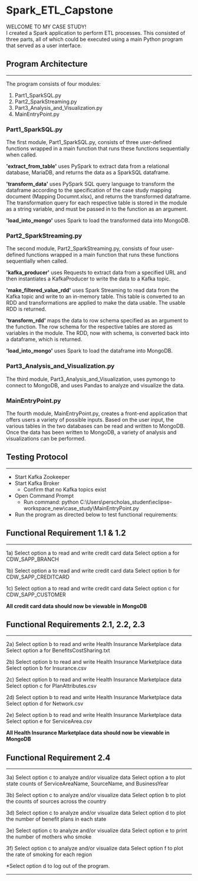 # Spark_ETL_Capstone
WELCOME TO MY CASE STUDY!     
I created a Spark application to perform ETL processes.
This consisted of three parts, all of which could be executed using a main Python program that served as a user interface.

## Program Architecture
-- -
The program consists of four modules:
1. Part1_SparkSQL.py
2. Part2_SparkStreaming.py
3. Part3_Analysis_and_Visualization.py
4. MainEntryPoint.py

### Part1_SparkSQL.py
The first module, Part1_SparkSQL.py, consists of three user-defined functions wrapped in a main function that runs these functions sequentially when called.

**'extract_from_table'** uses PySpark to extract data from a relational database, MariaDB, and returns the data as a SparkSQL dataframe.

**'transform_data'** uses PySpark SQL query language to transform the dataframe according to the specification of the case study mapping document (Mapping Documnt.xlsx), and returns the transformed dataframe. The transformation query for each respective table is stored in the module as a string variable, and must be passed in to the function as an argument.

**'load_into_mongo'** uses Spark to load the transformed data into MongoDB.

### Part2_SparkStreaming.py
The second module, Part2_SparkStreaming.py, consists of four user-defined functions wrapped in a main function that runs these functions sequentially when called.

**'kafka_producer'** uses Requests to extract data from a specified URL and then instantiates a KafkaProducer to write the data to a Kafka topic.

**'make_filtered_value_rdd'** uses Spark Streaming to read data from the Kafka topic and write to an in-memory table. 
This table is converted to an RDD and transformations are applied to make the data usable. The usable RDD is returned.

**'transform_rdd'** maps the data to row schema specified as an argument to the function. The row schema for the respective tables are stored as variables in the module.
The RDD, now with schema, is converted back into a dataframe, which is returned.

**'load_into_mongo'** uses Spark to load the dataframe into MongoDB.

### Part3_Analysis_and_Visualization.py
The third module, Part3_Analysis_and_Visualization, uses pymongo to connect to MongoDB, and uses Pandas to analyze and visualize the data.

### MainEntryPoint.py
The fourth module, MainEntryPoint.py, creates a front-end application that offers users a variety of possible inputs. Based on the user input, the various tables in the two databases can be read and written to MongoDB.
Once the data has been written to MongoDB, a variety of analysis and visualizations can be performed. 

## Testing Protocol
-- -

- Start Kafka Zookeeper
- Start Kafka Broker
	- Confirm that no Kafka topics exist   
- Open Command Prompt
	- Run command: python C:\Users\perscholas_student\eclipse-workspace_new\case_study\MainEntryPoint.py
- Run the program as directed below to test functional requirements:


## Functional Requirement 1.1 & 1.2 
-- -
1a)
Select option a to read and write credit card data
Select option a for CDW_SAPP_BRANCH

1b)
Select option a to read and write credit card data
Select option b for CDW_SAPP_CREDITCARD

1c)
Select option a to read and write credit card data
Select option c for CDW_SAPP_CUSTOMER

**All credit card data should now be viewable in MongoDB**


## Functional Requirements 2.1, 2.2, 2.3
----------------------- -------------
2a)
Select option b to read and write Health Insurance Marketplace data
Select option a for BenefitsCostSharing.txt

2b)
Select option b to read and write Health Insurance Marketplace data
Select option b for Insurance.csv

2c)
Select option b to read and write Health Insurance Marketplace data
Select option c for PlanAttributes.csv

2d)
Select option b to read and write Health Insurance Marketplace data
Select option d for Network.csv

2e)
Select option b to read and write Health Insurance Marketplace data
Select option e for ServiceArea.csv

**All Health Insurance Marketplace data should now be viewable in MongoDB**


## Functional Requirement 2.4
- - -
3a)
Select option c to analyze and/or visualize data
Select option a to plot state counts of ServiceAreaName, SourceName, and BusinessYear 

3b)
Select option c to analyze and/or visualize data
Select option b to plot the counts of sources across the country  

3d)
Select option c to analyze and/or visualize data
Select option d to plot the number of benefit plans in each state 

3e)
Select option c to analyze and/or visualize data
Select option e to print the number of mothers who smoke

3f)
Select option c to analyze and/or visualize data
Select option f to plot the rate of smoking for each region


*Select option d to log out of the program.

- - -